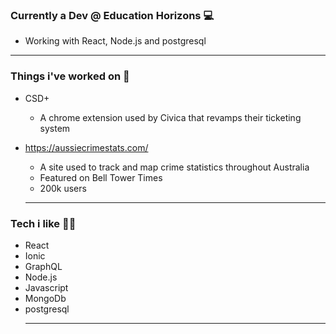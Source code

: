 ### Currently a Dev @ Education Horizons 💻
 * Working with React, Node.js and postgresql 
  *  *  *  *  *

### Things i've worked on 🔧
* CSD+
  * A chrome extension used by Civica that revamps their ticketing system

* https://aussiecrimestats.com/
  * A site used to track and map crime statistics throughout Australia
  * Featured on Bell Tower Times
  * 200k users
  *  *  *  *  *

### Tech i like 👨‍💻
- React
- Ionic
- GraphQL
- Node.js
- Javascript
- MongoDb
- postgresql
  *  *  *  *  *
